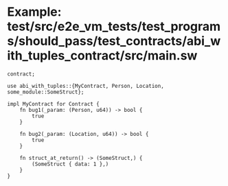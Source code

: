 # Example: test/src/e2e_vm_tests/test_programs/should_pass/test_contracts/abi_with_tuples_contract/src/main.sw

```sway
contract;

use abi_with_tuples::{MyContract, Person, Location, some_module::SomeStruct};

impl MyContract for Contract {
    fn bug1(_param: (Person, u64)) -> bool {
        true
    }

    fn bug2(_param: (Location, u64)) -> bool {
        true
    }

    fn struct_at_return() -> (SomeStruct,) {
        (SomeStruct { data: 1 },)
    }
} 

```
